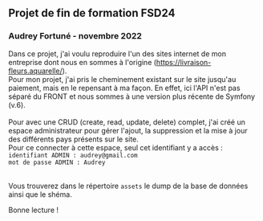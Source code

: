 ## Projet de fin de formation FSD24
### Audrey Fortuné - novembre 2022

Dans ce projet, j'ai voulu reproduire l'un des sites internet de mon entreprise dont nous en sommes à l'origine (https://livraison-fleurs.aquarelle/). <br>
Pour mon projet, j'ai pris le cheminement existant sur le site jusqu'au paiement, mais en le repensant à ma façon. En effet, ici l'API n'est pas séparé du FRONT et nous sommes à une version plus récente de Symfony (v.6). <br><br>
Pour avec une CRUD (create, read, update, delete) complet, j'ai créé un espace administrateur pour gérer l'ajout, la suppression et la mise à jour des différents pays présents sur le site. <br>
Pour ce connecter à cette espace, seul cet identifiant y a accès :  <br>
``` identifiant ADMIN : audrey@gmail.com  ``` <br>
``` mot de passe ADMIN : Audrey ``` <br><br>

Vous trouverez dans le répertoire `assets` le dump de la base de données ainsi que le shéma. 

Bonne lecture !